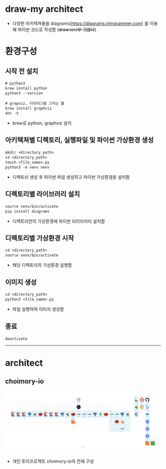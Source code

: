 # draw-my architect

- 다양한 아키텍쳐들을 diagrams(https://diagrams.mingrammer.com) 를 이용해 파이썬 코드로 작성함 (~~draw.io너무 귀찮다~~)

# 환경구성

## 시작 전 설치

```shell
# python3
brew install python
python3 --version

# grapviz, 다이어그램 그리는 툴
brew install graphviz
dot -V
```

- brew로 python, graphviz 설치

## 아키텍쳐별 디렉토리, 실행파일 및 파이썬 가상환경 생성

```shell
mkdir <directory_path>
cd <directory_path>
touch <file_name>.py
python3 -m venv venv
```

- 디렉토리 생성 후 파이썬 파일 생성하고 파이썬 가상환경을 설치함

## 디렉토리별 라이브러리 설치

```shell
source venv/bin/activate
pip install diagrams
```

- 디렉토리안의 가상환경에 파이썬 라이브러리 설치함

## 디렉토리별 가상환경 시작

```shell
cd <directory_path>
source venv/bin/activate
```

- 해당 디렉토리의 가상환경 실행함

## 이미지 생성

```shell
cd <directory_path>
python3 <file_name>.py
```

- 파일 실행하여 이미지 생성함

## 종료

`deactivate`

---

# architect

## choimory-io

![architect](./choimory-io/choimory-io.png)

- 개인 토이프로젝트 choimory-io의 전체 구성